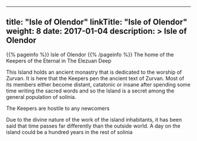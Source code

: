 
---
title: "Isle of Olendor"
linkTitle: "Isle of Olendor"
weight: 8
date: 2017-01-04
description: >
 Isle of Olendor
---

{{% pageinfo %}}
Isle of Olendor
{{% /pageinfo %}}
The home of the Keepers of the Eternal in The Elezuan Deep

This Island holds an ancient monastry that is dedicated to the worship of Zurvan. It is here that the Keepers pen the ancient text of Zurvan. Most of its members either become distant, catatonic or insane after spending some time writing the sacred words and so the Island is a secret among the general population of solinia.

The Keepers are hostile to any newcomers

Due to the divine nature of the work of the island inhabitants, it has been said that time passes far differently than the outside world. A day on the island could be a hundred years in the rest of solinia

